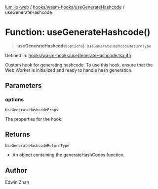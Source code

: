 [lumilio-web](../../../../modules.md) / [hooks/wasm-hooks/useGenerateHashcode](../index.md) / useGenerateHashcode

# Function: useGenerateHashcode()

> **useGenerateHashcode**(`options`): `UseGenerateHashcodeReturnType`

Defined in: [hooks/wasm-hooks/useGenerateHashcode.tsx:45](https://github.com/EdwinZhanCN/Lumilio-Photos/blob/87d62aab38919e216231c72a6e5a6bce24754b5d/web/src/hooks/wasm-hooks/useGenerateHashcode.tsx#L45)

Custom hook for generating hashcode.
To use this hook, ensure that the Web Worker is initialized and ready to handle hash generation.

## Parameters

### options

`UseGenerateHashcodeProps`

The properties for the hook.

## Returns

`UseGenerateHashcodeReturnType`

- An object containing the generateHashCodes function.

## Author

Edwin Zhan
